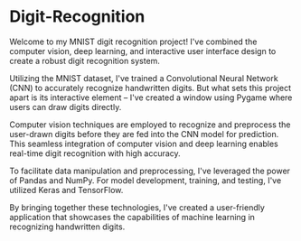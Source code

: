 # Digit-Recognition

Welcome to my MNIST digit recognition project! I've combined the computer vision, deep learning, and interactive user interface design to create a robust digit recognition system.

Utilizing the MNIST dataset, I've trained a Convolutional Neural Network (CNN) to accurately recognize handwritten digits. But what sets this project apart is its interactive element – I've created a window using Pygame where users can draw digits directly.

Computer vision techniques are employed to recognize and preprocess the user-drawn digits before they are fed into the CNN model for prediction. This seamless integration of computer vision and deep learning enables real-time digit recognition with high accuracy.

To facilitate data manipulation and preprocessing, I've leveraged the power of Pandas and NumPy. For model development, training, and testing, I've utilized Keras and TensorFlow.

By bringing together these technologies, I've created a user-friendly application that showcases the capabilities of machine learning in recognizing handwritten digits.
